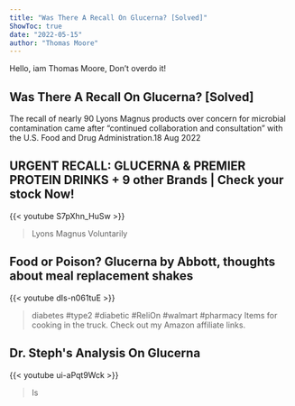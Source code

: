 ```yaml
---
title: "Was There A Recall On Glucerna? [Solved]"
ShowToc: true 
date: "2022-05-15"
author: "Thomas Moore" 
---
```


Hello, iam Thomas Moore, Don’t overdo it!
## Was There A Recall On Glucerna? [Solved]
The recall of nearly 90 Lyons Magnus products over concern for microbial contamination came after “continued collaboration and consultation” with the U.S. Food and Drug Administration.18 Aug 2022

## URGENT RECALL: GLUCERNA & PREMIER PROTEIN DRINKS + 9 other Brands | Check your stock Now!
{{< youtube S7pXhn_HuSw >}}
>Lyons Magnus Voluntarily 

## Food or Poison? Glucerna by Abbott, thoughts about meal replacement shakes
{{< youtube dIs-n061tuE >}}
>diabetes #type2 #diabetic #ReliOn #walmart #pharmacy Items for cooking in the truck. Check out my Amazon affiliate links.

## Dr.  Steph's Analysis On Glucerna
{{< youtube ui-aPqt9Wck >}}
>Is 

